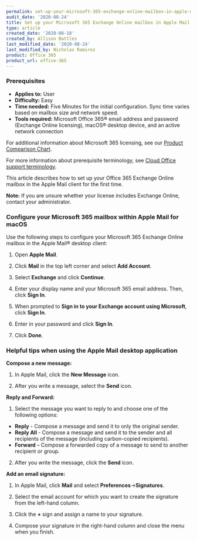 ```yaml
---
permalink: set-up-your-microsoft-365-exchange-online-mailbox-in-apple-mail-for-macos/
audit_date: '2020-08-24'
title: Set up your Microsoft 365 Exchange Online mailbox in Apple Mail for macOS
type: article
created_date: '2020-08-18'
created_by: Allison Battles
last_modified_date: '2020-08-24'
last_modified_by: Nicholas Ramirez
product: Office 365
product_url: office-365
---
```


### Prerequisites

- **Applies to:** User
- **Difficulty:** Easy
- **Time needed:** Five Minutes for the initial configuration. Sync time varies based on mailbox size and network speed.
- **Tools required:** Microsoft Office 365&reg; email address and password (Exchange Online licensing), macOS&reg; desktop device, and an active network connection

For additional information about Microsoft 365 licensing, see our [Product Comparison Chart](https://www.rackspace.com/sites/default/files/2020-06/Rackspace-Data-Sheet-Microsoft-365-Plans-and-Pricing-Sheet-CLO-TSK-1487.pdf).

For more information about prerequisite terminology, see [Cloud Office support terminology](/how-to/cloud-office-support-terminology).

This article describes how to set up your Office 365 Exchange Online mailbox in the Apple Mail client for the first time.

**Note:** If you are unsure whether your license includes Exchange Online, contact your administrator.

### Configure your Microsoft 365 mailbox within Apple Mail for macOS


Use the following steps to configure your Microsoft 365 Exchange Online mailbox in the Apple Mail&reg; desktop client:

1. Open **Apple Mail**.

2. Click **Mail** in the top left corner and select **Add Account**.

3. Select **Exchange** and click **Continue**.

4. Enter your display name and your Microsoft 365 email address. Then, click **Sign In**.

5. When prompted to **Sign in to your Exchange account using Microsoft**, click **Sign In**.

6. Enter in your password and click **Sign In**.

7. Click **Done**.


### Helpful tips when using the Apple Mail desktop application


**Compose a new message:**

1. In Apple Mail, click the **New Message** icon.

2. After you write a message, select the **Send** icon.


**Reply and Forward:**

1. Select the message you want to reply to and choose one of the following options:

- **Reply** - Compose a message and send it to only the original sender.
- **Reply All** - Compose a message and send it to the sender and all recipients of the message (including carbon-copied recipients).
- **Forward** – Compose a forwarded copy of a message to send to another recipient or group.

2. After you write the message, click the **Send** icon.


**Add an email signature:**

1. In Apple Mail, click **Mail** and select **Preferences**->**Signatures**.

2. Select the email account for which you want to create the signature from the left-hand column.

3. Click the **+** sign and assign a name to your signature.

4. Compose your signature in the right-hand column and close the menu when you finish.
